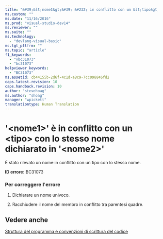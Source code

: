 ```yaml
---
title: "&#39;&lt;nome1&gt;&#39; &#232; in conflitto con un &lt;tipo&gt; con lo stesso nome dichiarato in &#39;&lt;nome2&gt;&#39; | Microsoft Docs"
ms.custom: ""
ms.date: "11/16/2016"
ms.prod: "visual-studio-dev14"
ms.reviewer: ""
ms.suite: ""
ms.technology: 
  - "devlang-visual-basic"
ms.tgt_pltfrm: ""
ms.topic: "article"
f1_keywords: 
  - "vbc31073"
  - "bc31073"
helpviewer_keywords: 
  - "BC31073"
ms.assetid: cb44155b-2d6f-4c1d-a8c9-7cc098846fd2
caps.latest.revision: 10
caps.handback.revision: 10
author: "stevehoag"
ms.author: "shoag"
manager: "wpickett"
translationtype: Human Translation
---
```

# &#39;&lt;nome1&gt;&#39; &#232; in conflitto con un &lt;tipo&gt; con lo stesso nome dichiarato in &#39;&lt;nome2&gt;&#39;
È stato rilevato un nome in conflitto con un tipo con lo stesso nome.  
  
 **ID errore:** BC31073  
  
### Per correggere l'errore  
  
1.  Dichiarare un nome univoco.  
  
2.  Racchiudere il nome del membro in conflitto tra parentesi quadre.  
  
## Vedere anche  
 [Struttura del programma e convenzioni di scrittura del codice](../../visual-basic/programming-guide/program-structure/program-structure-and-code-conventions.md)